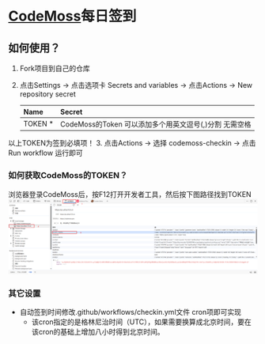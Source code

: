 # [CodeMoss](https://codemoss.pro/)每日签到

## 如何使用？

1. Fork项目到自己的仓库
2. 点击Settings -> 点击选项卡 Secrets and variables -> 点击Actions -> New repository secret

    | Name   | Secret                           |
    | ------ | ------------------------------- |
    | TOKEN *   | CodeMoss的Token 可以添加多个用英文逗号(,)分割 无需空格  |

以上TOKEN为签到必填项！
3. 点击Actions -> 选择 codemoss-checkin -> 点击Run workflow 运行即可

### 如何获取CodeMoss的TOKEN？

浏览器登录CodeMoss后，按F12打开开发者工具，然后按下图路径找到TOKEN  
![获取本地存储的token](./获取本地存储的token.png)

### 其它设置

- 自动签到时间修改.github/workflows/checkin.yml文件 cron项即可实现
  - 该cron指定的是格林尼治时间（UTC），如果需要换算成北京时间，要在该cron的基础上增加八小时得到北京时间。

